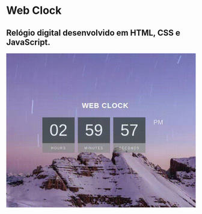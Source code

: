 # Web Clock
## Relógio digital desenvolvido em HTML, CSS e JavaScript.

![apresentacao-relogio](https://github.com/thayg0r/web-clock/blob/main/apresentacao.gif)

